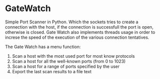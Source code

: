 # GateWatch

Simple Port Scanner in Python. Which the sockets tries to create a connection with the host, if the connection is successfull the port is open, otherwise is closed.
Gate Watch also implements threads usage in order to increse the speed of the execution of the various connection tentatives.


The Gate Watch has a menu function:
1. Scan a host with the most used port for most know protocols
2. Scan a host for all the well-known ports (from 0 to 1023)
3. Scan a host for a range of ports specified by the user
4. Export the last scan results to a file text




